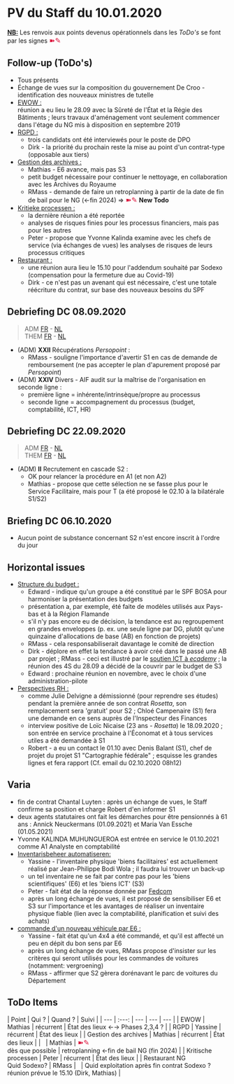 <link rel="stylesheet" href="https://newdevprojects.github.io/S2/S2.css">
<link rel="stylesheet" href="S2.css">

# PV du Staff du 10.01.2020

<u><b>NB:</b></u> Les renvois aux points devenus opérationnels dans les *ToDo's* se font par les signes <font color="crimson" size="3px">&#10173;&#9998;</font>

## Follow-up (ToDo's)

* Tous présents
* &Eacute;change de vues sur la composition du gouvernement De Croo - identification des nouveaux ministres de tutelle
* <u>EWOW :</u><br>réunion a eu lieu le 28.09 avec la Sûreté de l'&Eacute;tat et la Régie des Bâtiments ; leurs travaux d'aménagement vont seulement commencer dans l'étage du NG mis à disposition en septembre 2019
* <u>RGPD :</u>
    * trois candidats ont été interviewés pour le poste de DPO
    * Dirk - la priorité du prochain reste la mise au point d'un contrat-type (opposable aux tiers)
* <u>Gestion des archives :</u> 
    * Mathias - E6 avance, mais pas S3
    * petit budget nécessaire pour continuer le nettoyage, en collaboration avec les Archives du Royaume
    * RMass - demande de faire un retroplanning à partir de la date de fin de bail pour le NG (&#8592;fin 2024) => <font color="crimson" size="3px">&#10173;&#9998;</font> <b>New Todo</b>
* <u>Kritieke processen :</u>
    * la dernière réunion a été reportée
    * analyses de risques finies pour les processus financiers, mais pas pour les autres
    * Peter - propose que Yvonne Kalinda examine avec les chefs de service (via échanges de vues) les analyses de risques de leurs processus critiques 
* <u>Restaurant :</u>
    * une réunion aura lieu le 15.10 pour l'addendum souhaité par Sodexo (compensation pour la fermeture due au Covid-19)
    * Dirk - ce n'est pas un avenant qui est nécessaire, c'est une totale réécriture du contrat, sur base des nouveaux besoins du SPF

## Debriefing DC 08.09.2020

> ADM [FR](https://newdevprojects.github.io/S2/Staff/20200908_Adm_FR.pdf) - [NL](https://newdevprojects.github.io/S2/Staff/20200908_Adm_NL.pdf)<br>THEM [FR](https://newdevprojects.github.io/S2/Staff/20200908_Them_FR.pdf) - [NL](https://newdevprojects.github.io/S2/Staff/20200908_Them_NL.pdf)

* (ADM) <b>XXII</b> Récupérations *Persopoint* : 
    * RMass - souligne l'importance d'avertir S1 en cas de demande de remboursement (ne pas accepter le plan d'apurement proposé par *Persopoint*)
* (ADM) <b>XXIV</b> Divers - AIF audit sur la maîtrise de l'organisation en seconde ligne : 
    * première ligne = inhérente/intrinsèque/propre au processus
    * seconde ligne = accompagnement du processus (budget, comptabilité, ICT, HR)

## Debriefing DC 22.09.2020

> ADM [FR](https://newdevprojects.github.io/S2/Staff/20200922_Adm_FR.pdf) - [NL](https://newdevprojects.github.io/S2/Staff/20200922_Adm_NL.pdf)<br>THEM [FR](https://newdevprojects.github.io/S2/Staff/20200922_Them_FR.pdf) - [NL](https://newdevprojects.github.io/S2/Staff/20200922_Them_NL.pdf)

* (ADM) <b>II</b> Recrutement en cascade S2 : 
    * OK pour relancer la procédure en A1 (et non A2)
    * Mathias - propose que cette sélection ne se fasse plus pour le Service Facilitaire, mais pour T (a été proposé le 02.10 à la bilatérale S1/S2)

## Briefing DC 06.10.2020

* Aucun point de substance concernant S2 n'est encore inscrit à l'ordre du jour

## Horizontal issues

* <u>Structure du budget :</u>
    * Edward - indique qu'un groupe a été constitué par le SPF BOSA pour harmoniser la présentation des budgets
    * présentation a, par exemple, été faite de modèles utilisés aux Pays-bas et à la Région Flamande
    * s'il n'y pas encore eu de décision, la tendance est au regroupement en grandes enveloppes (p. ex. une seule ligne par DG, plutôt qu'une quinzaine d'allocations de base (AB) en fonction de projets)
    * RMass - cela responsabiliserait davantage le comité de direction
    * Dirk - déplore en effet la tendance à avoir créé dans le passé une AB par projet ; RMass - ceci est illustré par le [soutien ICT à *ecademy*](https://newdevprojects.github.io/S2/Staff_20201001/Aankoopaanvraag_ondersteuning_competentiedatabank.pdf) ; la réunion des 4S du 28.09 a décidé de la couvrir par le budget de S3
    * Edward : prochaine réunion en novembre, avec le choix d'une administration-pilote
* <u>Perspectives RH :</u>
    * comme Julie Delvigne a démissionné (pour reprendre ses études) pendant la première année de son contrat *Rosetta*, son remplacement sera 'gratuit' pour S2 ; Chloé Campenaire (S1) fera une demande en ce sens auprès de l'Inspecteur des Finances
    * interview positive de Loïc Nicaise (23 ans - *Rosetta*) le 18.09.2020 ; son entrée en service prochaine à l'&Eacute;conomat et à tous services utiles a été demandée à S1
    * Robert - a eu un contact le 01.10 avec Denis Balant (S1), chef de projet du projet S1 "Cartographie fédérale" ; esquisse les grandes lignes et fera rapport (Cf. email du 02.10.2020 08h12)

## Varia

* fin de contrat Chantal Luyten : après un échange de vues, le Staff confirme sa position et charge Robert d'en informer S1
* deux agents statutaires ont fait les démarches pour être pensionnés à 61 ans : Annick Neuckermans (01.09.2021) et Maria Van Essche (01.05.2021)
* Yvonne KALINDA MUHUNGUEROA est entrée en service le 01.10.2021 comme A1 Analyste en comptabilité
* <u>Inventarisbeheer automatiseren:</u>
    * Yassine - l'inventaire physique 'biens facilitaires' est actuellement réalisé par Jean-Philippe Bodi Wola ; il faudra lui trouver un back-up
    * un tel inventaire ne se fait par contre pas pour les 'biens scientifiques' (E6) et les 'biens ICT' (S3)
    * Peter - fait état de la réponse donnée par [Fedcom](https://newdevprojects.github.io/S2/Staff_20201001/Inventarisbeheer_automatiseren.pdf) 
    * après un long échange de vues, il est proposé de sensibiliser E6 et S3 sur l'importance et les avantages de réaliser un inventaire physique fiable (lien avec la comptabilité, planification et suivi des achats)
* <u>commande d'un nouveau véhicule par E6 :</u>
    * Yassine - fait état qu'un 4x4 a été commandé, et qu'il est affecté un peu en dépit du bon sens par E6
    * après un long échange de vues, RMass propose d'insister sur les critères qui seront utilisés pour les commandes de voitures (notamment: vergroening)
    * RMass - affirmer que S2 gèrera dorénavant le parc de voitures du Département

## ToDo Items

| Point | Qui ? | Quand ? | Suivi |
| --- | :---: | --- | --- | --- |
| EWOW | Mathias | récurrent | &Eacute;tat des lieux &#8592;&#8594; Phases 2,3,4 ? |
| RGPD | Yassine | récurrent | &Eacute;tat des lieux |
| Gestion des archives | Mathias | récurrent | &Eacute;tat des lieux |
| &nbsp; | Mathias | <font color="crimson" size="3px">&#10173;&#9998;</font><br>dès que possible | retroplanning &#8592;fin de bail NG (fin 2024) |
| Kritische processen | Peter | récurrent | &Eacute;tat des lieux |
| Restaurant NG<br>Quid Sodexo? | RMass | &nbsp; | Quid exploitation après fin contrat Sodexo ?<br>réunion prévue le 15.10 (Dirk, Mathias) |

